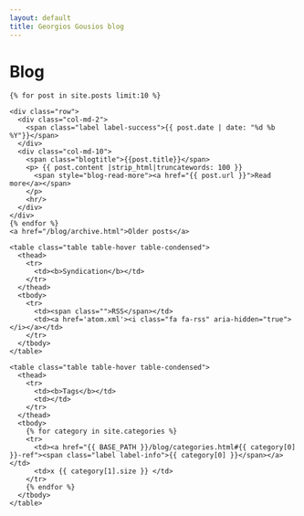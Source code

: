 ```yaml
--- 
layout: default
title: Georgios Gousios blog 
---
```


<div class="page-header">
  <h1>Blog</h1>
</div>

<div class="row">
  <div class="col-md-9">

    {% for post in site.posts limit:10 %}

    <div class="row">
      <div class="col-md-2">
        <span class="label label-success">{{ post.date | date: "%d %b %Y"}}</span>
      </div>
      <div class="col-md-10">
        <span class="blogtitle">{{post.title}}</span>
        <p> {{ post.content |strip_html|truncatewords: 100 }}
          <span style="blog-read-more"><a href="{{ post.url }}">Read more</a></span>
        </p>
        <hr/>
      </div>
    </div>
    {% endfor %}
    <a href="/blog/archive.html">Older posts</a>
  </div>

  <div class="col-md-3">

    <table class="table table-hover table-condensed">
      <thead>
        <tr>
          <td><b>Syndication</b></td>
        </tr>
      </thead>
      <tbody>
        <tr>
          <td><span class="">RSS</span></td>
          <td><a href='atom.xml'><i class="fa fa-rss" aria-hidden="true"></i></a></td>
        </tr>
      </tbody>
    </table>

    <table class="table table-hover table-condensed">
      <thead>
        <tr>
          <td><b>Tags</b></td>
          <td></td>
        </tr>
      </thead>
      <tbody>
        {% for category in site.categories %}
        <tr>
          <td><a href="{{ BASE_PATH }}/blog/categories.html#{{ category[0] }}-ref"><span class="label label-info">{{ category[0] }}</span></a></td>
          <td>x {{ category[1].size }} </td>
        </tr>
        {% endfor %}
      </tbody>
    </table>

  </div>
</div>